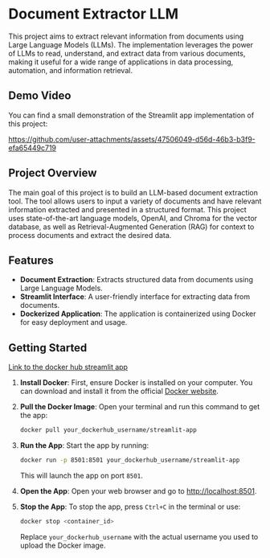# Document Extractor LLM

This project aims to extract relevant information from documents using Large Language Models (LLMs). The implementation leverages the power of LLMs to read, understand, and extract data from various documents, making it useful for a wide range of applications in data processing, automation, and information retrieval.

## Demo Video

You can find a small demonstration of the Streamlit app implementation of this project:  


https://github.com/user-attachments/assets/47506049-d56d-46b3-b3f9-efa65449c719


## Project Overview

The main goal of this project is to build an LLM-based document extraction tool. The tool allows users to input a variety of documents and have relevant information extracted and presented in a structured format. This project uses state-of-the-art language models, OpenAI, and Chroma for the vector database, as well as Retrieval-Augmented Generation (RAG) for context to process documents and extract the desired data.

## Features

- **Document Extraction**: Extracts structured data from documents using Large Language Models.
- **Streamlit Interface**: A user-friendly interface for extracting data from documents.
- **Dockerized Application**: The application is containerized using Docker for easy deployment and usage.

## Getting Started

[Link to the docker hub streamlit app](https://hub.docker.com/repository/docker/vsanchezn/streamlit-app/general)

1. **Install Docker**: First, ensure Docker is installed on your computer. You can download and install it from the official [Docker website](https://www.docker.com/).

2. **Pull the Docker Image**: Open your terminal and run this command to get the app:

   ```bash
   docker pull your_dockerhub_username/streamlit-app
   ```

3. **Run the App**: Start the app by running:

   ```bash
   docker run -p 8501:8501 your_dockerhub_username/streamlit-app
   ```

   This will launch the app on port `8501`.

4. **Open the App**: Open your web browser and go to [http://localhost:8501](http://localhost:8501).

5. **Stop the App**: To stop the app, press `Ctrl+C` in the terminal or use:

   ```bash
   docker stop <container_id>
   ```

   Replace `your_dockerhub_username` with the actual username you used to upload the Docker image.
